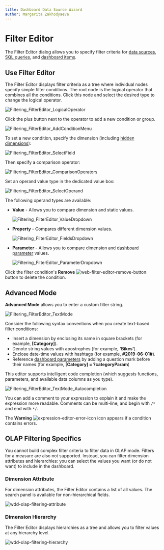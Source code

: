 ```yaml
---
title: Dashboard Data Source Wizard
author: Margarita Zakhodyaeva
---
```


# Filter Editor

The Filter Editor dialog allows you to specify filter criteria for [data sources](../../provide-data/create-a-new-data-source.md), [SQL queries](../../provide-data/working-with-sql-data-sources/manage-sql-queries.md), and [dashboard items](../../dashboard-item-settings.md).

## Use Filter Editor
The Filter Editor displays filter criteria as a tree where individual nodes specify simple filter conditions. The root node is the logical operator that combines all the conditions. Click this node and select the desired type to change the logical operator.

![Filtering_FilterEditor_LogicalOperator](../../../../images/filtering_filtereditor_logicaloperator132422.png)

Click the plus button next to the operator to add a new condition or group.

![Filtering_FilterEditor_AddConditionMenu](../../../../images/filtering_filtereditor_addconditionmenu132418.png)

To set a new condition, specify the dimension (including [hidden dimensions](../../bind-dashboard-items-to-data/hidden-data-items.md)):

![Filtering_FilterEditor_SelectField](../../../../images/filtering_filtereditor_selectfield132426.png)

Then specify a comparison operator:

![Filtering_FilterEditor_ComparisonOperators](../../../../images/filtering_filtereditor_comparisonoperators132427.png)

Set an operand value type in the dedicated value box:

![Filtering_FilterEditor_SelectOperand](../../../../images/filtering_filtereditor_selectoperand132419.png)

The following operand types are available:

* **Value** - Allows you to compare dimension and static values.
	
	![Filtering_FilterEditor_ValueDropdown](../../../../images/filtering_filtereditor_valuedropdown132420.png)
* **Property** - Compares different dimension values.
	
	![Filtering_FilterEditor_FieldsDropdown](../../../../images/filtering_filtereditor_fieldsdropdown132425.png)
* **Parameter** - Allows you to compare dimension and [dashboard parameter](../../data-analysis/dashboard-parameters.md) values.
	
	![Filtering_FilterEditor_ParameterDropdown](../../../../images/filtering_filtereditor_parameterdropdown132421.png)

Click the filter condition's **Remove** ![web-filter-editor-remove-button](../../../../images/web-rd-filter-editor-remove-button129484.png) button to delete the condition.

## Advanced Mode
**Advanced Mode** allows you to enter a custom filter string.

![Filtering_FilterEditor_TextMode](../../../../images/filtering_filtereditor_textmode132423.png)

Consider the following syntax conventions when you create text-based filter conditions:

* Insert a dimension by enclosing its name in square brackets (for example, **[Category]**).
* Denote string values with apostrophes (for example, **'Bikes'**).
* Enclose date-time values with hashtags (for example, **#2019-06-01#**).
* Reference [dashboard parameters](../../data-analysis/dashboard-parameters.md) by adding a question mark before their names (for example, **[Category] = ?categoryParam**)

This editor supports intelligent code completion (which suggests functions, parameters, and available data columns as you type).

![Filtering_FilterEditor_TextMode_Autocompletion](../../../../images/filtering_filtereditor_textmode_autocompletion132424.png)

You can add a comment to your expression to explain it and make the expression more readable. Comments can be multi-line, and begin with `/*` and end with `*/`.

The **Warning** ![expression-editor-error-icon](../../../../images/expression-editor-error-icon118339.png) icon appears if a condition contains errors.

## OLAP Filtering Specifics

You cannot build complex filter criteria to filter data in OLAP mode. Filters for a measure are also not supported. Instead, you can filter dimension attributes and hierarchies: you can select the values you want (or do not want) to include in the dashboard.

### Dimension Attribute

For dimension attributes, the Filter Editor contains a list of all values. The search panel is available for non-hierarchical fields.

![wdd-olap-filtering-attribute](../../../../images/img124640.png)

### Dimension Hierarchy

The Filter Editor displays hierarchies as a tree and allows you to filter values at any hierarchy level.

![wdd-olap-filtering-hierarchy](../../../../images/img124639.png)
